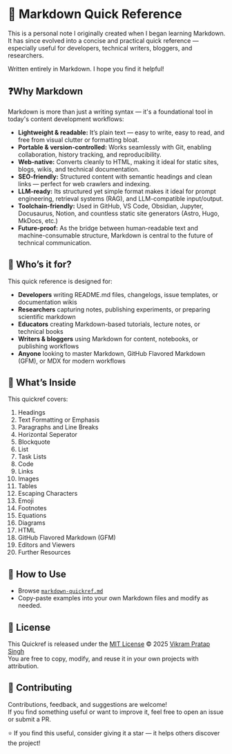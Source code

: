 
# 📖 Markdown Quick Reference

This is a personal note I originally created when I began learning Markdown. It has since evolved into a concise and practical quick reference — especially useful for developers, technical writers, bloggers, and researchers.

Written entirely in Markdown. I hope you find it helpful!

## ❓Why Markdown

Markdown is more than just a writing syntax — it's a foundational tool in today's content development workflows:

- **Lightweight & readable:** It’s plain text — easy to write, easy to read, and free from visual clutter or formatting bloat.
- **Portable & version-controlled:** Works seamlessly with Git, enabling collaboration, history tracking, and reproducibility.
- **Web-native:** Converts cleanly to HTML, making it ideal for static sites, blogs, wikis, and technical documentation.
- **SEO-friendly:** Structured content with semantic headings and clean links — perfect for web crawlers and indexing.
- **LLM-ready:** Its structured yet simple format makes it ideal for prompt engineering, retrieval systems (RAG), and LLM-compatible input/output.
- **Toolchain-friendly:** Used in GitHub, VS Code, Obsidian, Jupyter, Docusaurus, Notion, and countless static site generators (Astro, Hugo, MkDocs, etc.)
- **Future-proof:** As the bridge between human-readable text and machine-consumable structure, Markdown is central to the future of technical communication.

## 🎯 Who’s it for?

This quick reference is designed for:

- **Developers** writing README.md files, changelogs, issue templates, or documentation wikis
- **Researchers** capturing notes, publishing experiments, or preparing scientific markdown
- **Educators** creating Markdown-based tutorials, lecture notes, or technical books
- **Writers & bloggers** using Markdown for content, notebooks, or publishing workflows
- **Anyone** looking to master Markdown, GitHub Flavored Markdown (GFM), or MDX for modern workflows

## 📌 What’s Inside

This quickref covers:

1. Headings
2. Text Formatting or Emphasis
3. Paragraphs and Line Breaks
4. Horizontal Seperator
5. Blockquote
6. List
7. Task Lists
8. Code 
9. Links
10. Images
11. Tables
12. Escaping Characters
13. Emoji
14. Footnotes
15. Equations
16. Diagrams
17. HTML
18. GitHub Flavored Markdown (GFM)
19. Editors and Viewers
20. Further Resources

## 🚀 How to Use

- Browse [`markdown-quickref.md`](./markdown-quickref-vps.md)
- Copy-paste examples into your own Markdown files and modify as needed.

## 📜 License

This Quickref is released under the [MIT License](./LICENSE) © 2025 [Vikram Pratap Singh](https://www.linkedin.com/in/vikrampsingh/)  
You are free to copy, modify, and reuse it in your own projects with attribution.

## 🤝 Contributing

Contributions, feedback, and suggestions are welcome!  
If you find something useful or want to improve it, feel free to open an issue or submit a PR.

⭐️ If you find this useful, consider giving it a star — it helps others discover the project!

